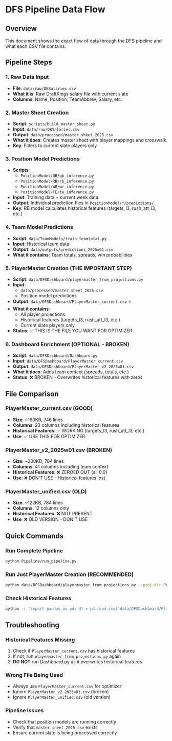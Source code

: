 # DFS Pipeline Data Flow

## Overview
This document shows the exact flow of data through the DFS pipeline and what each CSV file contains.

## Pipeline Steps

### 1. Raw Data Input
- **File**: `data/raw/DKSalaries.csv`
- **What it is**: Raw DraftKings salary file with current slate
- **Columns**: Name, Position, TeamAbbrev, Salary, etc.

### 2. Master Sheet Creation
- **Script**: `scripts/build_master_sheet.py`
- **Input**: `data/raw/DKSalaries.csv`
- **Output**: `data/processed/master_sheet_2025.csv`
- **What it does**: Creates master sheet with player mappings and crosswalk
- **Key**: Filters to current slate players only

### 3. Position Model Predictions
- **Scripts**: 
  - `PositionModel/QB/qb_inference.py`
  - `PositionModel/RB/rb_inference.py`
  - `PositionModel/WR/wr_inference.py`
  - `PositionModel/TE/te_inference.py`
- **Input**: Training data + current week data
- **Output**: Individual prediction files in `PositionModel/*/predictions/`
- **Key**: RB model calculates historical features (targets_l3, rush_att_l3, etc.)

### 4. Team Model Predictions
- **Script**: `data/TeamModels/train_teamtotal.py`
- **Input**: Historical team data
- **Output**: `data/outputs/predictions_2025w01.csv`
- **What it contains**: Team totals, spreads, win probabilities

### 5. PlayerMaster Creation (THE IMPORTANT STEP)
- **Script**: `data/DFSDashboard/playermaster_from_projections.py`
- **Input**: 
  - `data/processed/master_sheet_2025.csv`
  - Position model predictions
- **Output**: `data/DFSDashboard/PlayerMaster_current.csv` ⭐
- **What it contains**: 
  - All player projections
  - Historical features (targets_l3, rush_att_l3, etc.)
  - Current slate players only
- **Status**: ✅ THIS IS THE FILE YOU WANT FOR OPTIMIZER

### 6. Dashboard Enrichment (OPTIONAL - BROKEN)
- **Script**: `data/DFSDashboard/Dashboard.py`
- **Input**: `data/DFSDashboard/PlayerMaster_current.csv`
- **Output**: `data/DFSDashboard/PlayerMaster_v2_2025w01.csv`
- **What it does**: Adds team context (spreads, totals, etc.)
- **Status**: ❌ BROKEN - Overwrites historical features with zeros

## File Comparison

### PlayerMaster_current.csv (GOOD)
- **Size**: ~160KB, 746 lines
- **Columns**: 23 columns including historical features
- **Historical Features**: ✅ WORKING (targets_l3, rush_att_l3, etc.)
- **Use**: ✅ USE THIS FOR OPTIMIZER

### PlayerMaster_v2_2025w01.csv (BROKEN)
- **Size**: ~200KB, 784 lines  
- **Columns**: 41 columns including team context
- **Historical Features**: ❌ ZEROED OUT (all 0.0)
- **Use**: ❌ DON'T USE - Historical features lost

### PlayerMaster_unified.csv (OLD)
- **Size**: ~122KB, 784 lines
- **Columns**: 12 columns only
- **Historical Features**: ❌ NOT PRESENT
- **Use**: ❌ OLD VERSION - DON'T USE

## Quick Commands

### Run Complete Pipeline
```bash
python Pipeline/run_pipeline.py
```

### Run Just PlayerMaster Creation (RECOMMENDED)
```bash
python data/DFSDashboard/playermaster_from_projections.py --proj-dir PositionModel
```

### Check Historical Features
```bash
python -c "import pandas as pd; df = pd.read_csv('data/DFSDashboard/PlayerMaster_current.csv'); rb = df[df['position']=='RB']; print(f'RB players: {len(rb)}'); print(f'targets_l3 non-zero: {(rb[\"targets_l3\"] != 0).sum()}')"
```

## Troubleshooting

### Historical Features Missing
1. Check if `PlayerMaster_current.csv` has historical features
2. If not, run `playermaster_from_projections.py` again
3. **DO NOT** run Dashboard.py as it overwrites historical features

### Wrong File Being Used
- Always use `PlayerMaster_current.csv` for optimizer
- Ignore `PlayerMaster_v2_2025w01.csv` (broken)
- Ignore `PlayerMaster_unified.csv` (old version)

### Pipeline Issues
- Check that position models are running correctly
- Verify that `master_sheet_2025.csv` exists
- Ensure current slate is being processed correctly


